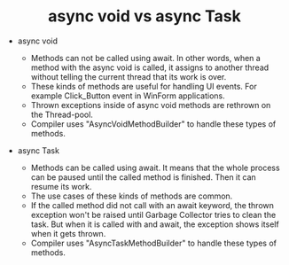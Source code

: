 <h1 align="center">
   async void vs async Task
</h1>

- async void
   - Methods can not be called using await. In other words, when a method with the async void is called, it assigns to another thread without telling the current thread that its work is over.
   - These kinds of methods are useful for handling UI events. For example Click_Button event in WinForm applications.
   - Thrown exceptions inside of async void methods are rethrown on the Thread-pool.
   - Compiler uses "AsyncVoidMethodBuilder" to handle these types of methods.

- async Task
   - Methods can be called using await. It means that the whole process can be paused until the called method is finished. Then it can resume its work.
   - The use cases of these kinds of methods are common.
   - If the called method did not call with an await keyword, the thrown exception won't be raised until Garbage Collector tries to clean the task. But when it is called with and await, the exception shows itself when it gets thrown.
   - Compiler uses "AsyncTaskMethodBuilder" to handle these types of methods.
